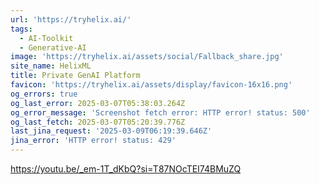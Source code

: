 ```yaml
---
url: 'https://tryhelix.ai/'
tags:
  - AI-Toolkit
  - Generative-AI
image: 'https://tryhelix.ai/assets/social/Fallback_share.jpg'
site_name: HelixML
title: Private GenAI Platform
favicon: 'https://tryhelix.ai/assets/display/favicon-16x16.png'
og_errors: true
og_last_error: 2025-03-07T05:38:03.264Z
og_error_message: 'Screenshot fetch error: HTTP error! status: 500'
og_last_fetch: 2025-03-07T05:20:39.776Z
last_jina_request: '2025-03-09T06:19:39.646Z'
jina_error: 'HTTP error! status: 429'
---
```


https://youtu.be/_em-1T_dKbQ?si=T87NOcTEI74BMuZQ
